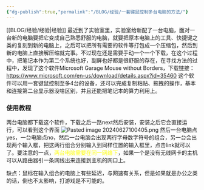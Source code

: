 ```yaml
---
{"dg-publish":true,"permalink":"/BLOG/经验/一套键鼠控制多台电脑的方法/"}
---
```


[[BLOG/经验/经验\|经验]]
最近到了实验室里，实验室给新配了一台电脑，面对一台新的电脑要把它变成自己熟悉舒服的电脑，就要把原本电脑上的工具、快捷键之类的复刻到新的电脑上，之后可以把所有需要的软件等打包成一个压缩包，然后到新的电脑上直接解压缩就完事。不过现在还是需要手动一个一个下载，在这个过程中，把笔记本作为第二个系统也好，副屏也好都是很舒服的存在，在寻找方法的过程中，发现了这个软件Microsoft Garage Mouse without Borders，下载链接：
https://www.microsoft.com/en-us/download/details.aspx?id=35460
这个软件可以用一套键鼠控制至多4台的设备，还可以完成复制粘贴、拖拽的操作，基本和连接第二台显示器没啥区别，并且还能把笔记本的算力利用上。

### 使用教程
两台电脑都下载这个软件，下载之后一路next然后安装，安装之后它会直接运行，可以看到这个界面
![Pasted image 20240627100405.png](/img/user/BLOG/%E5%AE%9D%E5%BA%93/Pasted%20image%2020240627100405.png)
然后一台电脑点yes，一台电脑点no，然后一台电脑会出现两行字母数字符号的组合，另一台会出现两个输入框，把这两行组合分别输入到同样位置的输入框里，点击link就可以了。要注意的一点，<font color=yellow>两台电脑需要在同一网络下</font>，如果一个是没有无线网卡的主机可以从路由器引一条网线出来连接到主机的网口上。

缺点：鼠标在输入组合的电脑上有些延迟，与网速有关系，但是如果就是办公之类的话，倒也不太影响，打游戏是不可能的。
